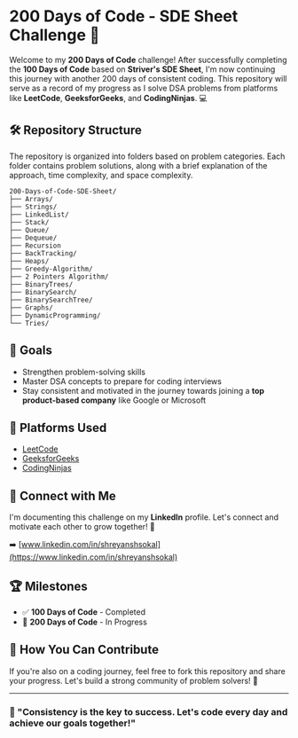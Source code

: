 # 200 Days of Code - SDE Sheet Challenge 🚀

Welcome to my **200 Days of Code** challenge! After successfully completing the **100 Days of Code** based on **Striver's SDE Sheet**, I'm now continuing this journey with another 200 days of consistent coding. This repository will serve as a record of my progress as I solve DSA problems from platforms like **LeetCode**, **GeeksforGeeks**, and **CodingNinjas**. 💻

## 🛠️ Repository Structure
The repository is organized into folders based on problem categories. Each folder contains problem solutions, along with a brief explanation of the approach, time complexity, and space complexity.

```
200-Days-of-Code-SDE-Sheet/
├── Arrays/
├── Strings/
├── LinkedList/
├── Stack/
├── Queue/
├── Dequeue/
├── Recursion
├── BackTracking/
├── Heaps/
├── Greedy-Algorithm/
├── 2 Pointers Algorithm/
├── BinaryTrees/
├── BinarySearch/
├── BinarySearchTree/
├── Graphs/
├── DynamicProgramming/
└── Tries/
```

## 🌱 Goals
- Strengthen problem-solving skills
- Master DSA concepts to prepare for coding interviews
- Stay consistent and motivated in the journey towards joining a **top product-based company** like Google or Microsoft

## 🔗 Platforms Used
- [LeetCode](https://leetcode.com/)
- [GeeksforGeeks](https://www.geeksforgeeks.org/)
- [CodingNinjas](https://www.codingninjas.com/)

## 🤝 Connect with Me
I'm documenting this challenge on my **LinkedIn** profile. Let's connect and motivate each other to grow together! 🎯

➡️ [www.linkedin.com/in/shreyanshsokal](https://www.linkedin.com/in/shreyanshsokal)

## 🏆 Milestones
- ✅ **100 Days of Code** - Completed
- 🔄 **200 Days of Code** - In Progress

## 📢 How You Can Contribute
If you're also on a coding journey, feel free to fork this repository and share your progress. Let's build a strong community of problem solvers! 💪

---

### 💬 "Consistency is the key to success. Let's code every day and achieve our goals together!"
